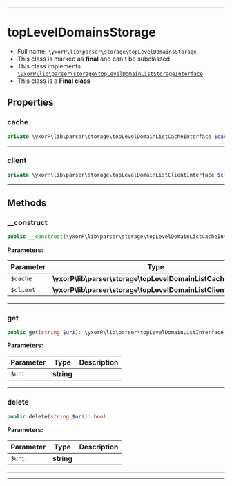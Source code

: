 ***

# topLevelDomainsStorage





* Full name: `\yxorP\lib\parser\storage\topLevelDomainsStorage`
* This class is marked as **final** and can't be subclassed
* This class implements:
[`\yxorP\lib\parser\storage\topLevelDomainListStorageInterface`](./topLevelDomainListStorageInterface.md)
* This class is a **Final class**



## Properties


### cache



```php
private \yxorP\lib\parser\storage\topLevelDomainListCacheInterface $cache
```






***

### client



```php
private \yxorP\lib\parser\storage\topLevelDomainListClientInterface $client
```






***

## Methods


### __construct



```php
public __construct(\yxorP\lib\parser\storage\topLevelDomainListCacheInterface $cache, \yxorP\lib\parser\storage\topLevelDomainListClientInterface $client): mixed
```








**Parameters:**

| Parameter | Type | Description |
|-----------|------|-------------|
| `$cache` | **\yxorP\lib\parser\storage\topLevelDomainListCacheInterface** |  |
| `$client` | **\yxorP\lib\parser\storage\topLevelDomainListClientInterface** |  |




***

### get



```php
public get(string $uri): \yxorP\lib\parser\topLevelDomainListInterface
```








**Parameters:**

| Parameter | Type | Description |
|-----------|------|-------------|
| `$uri` | **string** |  |




***

### delete



```php
public delete(string $uri): bool
```








**Parameters:**

| Parameter | Type | Description |
|-----------|------|-------------|
| `$uri` | **string** |  |




***


***

